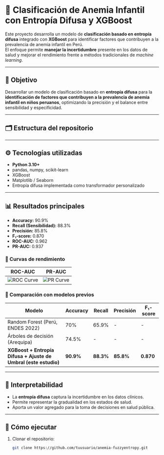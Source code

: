# 🔬 Clasificación de Anemia Infantil con Entropía Difusa y XGBoost

Este proyecto desarrolla un modelo de **clasificación basado en entropía difusa** integrado con **XGBoost** para identificar factores que contribuyen a la prevalencia de anemia infantil en Perú.  
El enfoque permite **manejar la incertidumbre** presente en los datos de salud y mejorar el rendimiento frente a métodos tradicionales de *machine learning*.

---

## 🎯 Objetivo
Desarrollar un modelo de clasificación basado en **entropía difusa** para la **identificación de factores que contribuyen a la prevalencia de anemia infantil en niños peruanos**, optimizando la precisión y el balance entre sensibilidad y especificidad.

---

## 🗂️ Estructura del repositorio

---

## ⚙️ Tecnologías utilizadas
- **Python 3.10+**
- pandas, numpy, scikit-learn
- XGBoost
- Matplotlib / Seaborn
- Entropía difusa implementada como transformador personalizado

---

## 📊 Resultados principales
- **Accuracy:** 90.9%  
- **Recall (Sensibilidad):** 88.3%  
- **Precisión:** 85.8%  
- **F₁-score:** 0.870  
- **ROC-AUC:** 0.962  
- **PR-AUC:** 0.937  

### 🔹 Curvas de rendimiento
| ROC-AUC | PR-AUC |
|---------|--------|
| ![ROC Curve](./results/auc_curve.png) | ![PR Curve](./results/pr_curve.png) |

### 🔹 Comparación con modelos previos
| Modelo | Accuracy | Recall | Precisión | F₁-score |
|--------|----------|---------|-----------|----------|
| Random Forest (Perú, ENDES 2022) | 70% | 65.9% | - | - |
| Árboles de decisión (Arequipa)   | 74.5% | - | - | - |
| **XGBoost + Entropía Difusa + Ajuste de Umbral (este estudio)** | **90.9%** | **88.3%** | **85.8%** | **0.870** |

---

## 🔎 Interpretabilidad
- La **entropía difusa** captura la incertidumbre en los datos clínicos.  
- Permite representar la gradualidad en los estados de salud.  
- Aporta un valor agregado para la toma de decisiones en salud pública.

---

## 🚀 Cómo ejecutar
1. Clonar el repositorio:
   ```bash
   git clone https://github.com/tuusuario/anemia-fuzzyentropy.git
